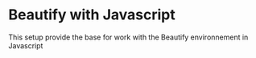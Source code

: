 # Beautify with Javascript

This setup provide the base for work with the Beautify environnement in Javascript
